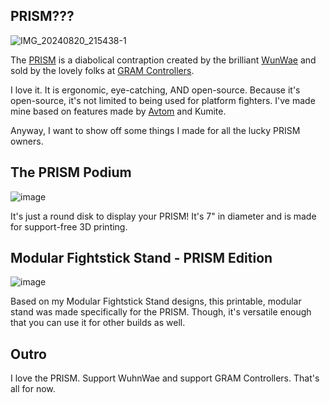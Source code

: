## PRISM???

![IMG_20240820_215438-1](https://github.com/user-attachments/assets/d506ec39-ed81-4672-ba73-7dbdf5ca515d)

The [PRISM](https://gramctrl.com/blogs/news/gram-prism) is a diabolical contraption created by the brilliant [WunWae](https://www.twitter.com/wuhnwae) and sold by the lovely folks at [GRAM Controllers](https://www.twitter.com/GRAMControllers). 

I love it. It is ergonomic, eye-catching, AND open-source. Because it's open-source, it's not limited to being used for platform fighters. I've made mine based on features made by [Avtom](https://www.github.com/avtom) and Kumite.

Anyway, I want to show off some things I made for all the lucky PRISM owners.

## The PRISM Podium

![image](https://github.com/user-attachments/assets/70820c51-d699-4154-8873-5ca42059cc91)

It's just a round disk to display your PRISM! It's 7" in diameter and is made for support-free 3D printing.

## Modular Fightstick Stand - PRISM Edition

![image](https://github.com/user-attachments/assets/9a98b8ec-6cd1-4029-ad7d-60c75fe62a59)

Based on my Modular Fightstick Stand designs, this printable, modular stand was made specifically for the PRISM. Though, it's versatile enough that you can use it for other builds as well.

## Outro

I love the PRISM. Support WuhnWae and support GRAM Controllers. That's all for now.

